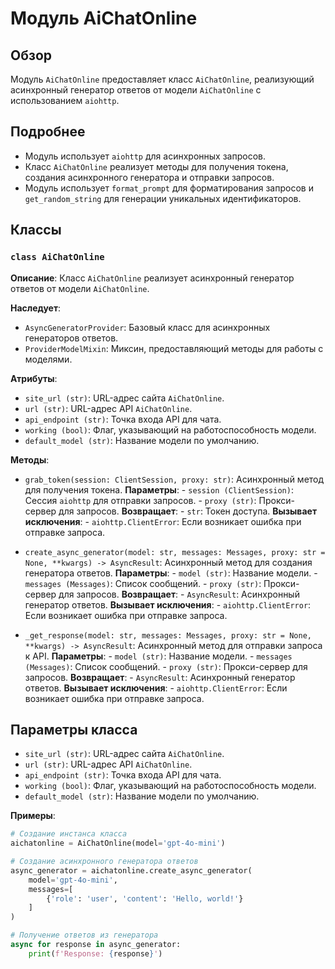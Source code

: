 # Модуль AiChatOnline

## Обзор

Модуль `AiChatOnline` предоставляет класс `AiChatOnline`, реализующий асинхронный генератор ответов от модели `AiChatOnline` с использованием `aiohttp`. 

## Подробнее

- Модуль использует `aiohttp` для асинхронных запросов.
- Класс `AiChatOnline` реализует методы для получения токена, создания асинхронного генератора и отправки запросов.
- Модуль использует `format_prompt` для форматирования запросов и `get_random_string` для генерации уникальных идентификаторов.

## Классы

### `class AiChatOnline`

**Описание**: Класс `AiChatOnline` реализует асинхронный генератор ответов от модели `AiChatOnline`.

**Наследует**: 
- `AsyncGeneratorProvider`: Базовый класс для асинхронных генераторов ответов.
- `ProviderModelMixin`: Миксин, предоставляющий методы для работы с моделями.

**Атрибуты**:
- `site_url (str)`: URL-адрес сайта `AiChatOnline`.
- `url (str)`: URL-адрес API `AiChatOnline`.
- `api_endpoint (str)`: Точка входа API для чата.
- `working (bool)`: Флаг, указывающий на работоспособность модели.
- `default_model (str)`:  Название модели по умолчанию.

**Методы**:

- `grab_token(session: ClientSession, proxy: str)`: Асинхронный метод для получения токена.
    **Параметры**:
        - `session (ClientSession)`: Сессия `aiohttp` для отправки запросов.
        - `proxy (str)`: Прокси-сервер для запросов.
    **Возвращает**:
        - `str`: Токен доступа.
    **Вызывает исключения**:
        - `aiohttp.ClientError`: Если возникает ошибка при отправке запроса.

- `create_async_generator(model: str, messages: Messages, proxy: str = None, **kwargs) -> AsyncResult`: Асинхронный метод для создания генератора ответов.
    **Параметры**:
        - `model (str)`:  Название модели.
        - `messages (Messages)`:  Список сообщений.
        - `proxy (str)`: Прокси-сервер для запросов.
    **Возвращает**:
        - `AsyncResult`: Асинхронный генератор ответов.
    **Вызывает исключения**:
        - `aiohttp.ClientError`: Если возникает ошибка при отправке запроса.
- `_get_response(model: str, messages: Messages, proxy: str = None, **kwargs) -> AsyncResult`:  Асинхронный метод для отправки запроса к API.
    **Параметры**:
        - `model (str)`:  Название модели.
        - `messages (Messages)`:  Список сообщений.
        - `proxy (str)`: Прокси-сервер для запросов.
    **Возвращает**:
        - `AsyncResult`: Асинхронный генератор ответов.
    **Вызывает исключения**:
        - `aiohttp.ClientError`: Если возникает ошибка при отправке запроса.

## Параметры класса

- `site_url (str)`: URL-адрес сайта `AiChatOnline`.
- `url (str)`: URL-адрес API `AiChatOnline`.
- `api_endpoint (str)`: Точка входа API для чата.
- `working (bool)`: Флаг, указывающий на работоспособность модели.
- `default_model (str)`:  Название модели по умолчанию.

**Примеры**:

```python
# Создание инстанса класса
aichatonline = AiChatOnline(model='gpt-4o-mini')

# Создание асинхронного генератора ответов
async_generator = aichatonline.create_async_generator(
    model='gpt-4o-mini',
    messages=[
        {'role': 'user', 'content': 'Hello, world!'}
    ]
)

# Получение ответов из генератора
async for response in async_generator:
    print(f'Response: {response}')
```
